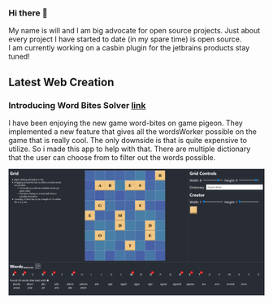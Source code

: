 ### Hi there 👋

<!--
**will7200/will7200** is a ✨ _special_ ✨ repository because its `README.md` (this file) appears on your GitHub profile.

Here are some ideas to get you started:

- 🔭 I’m currently working on ...
- 🌱 I’m currently learning ...
- 👯 I’m looking to collaborate on ...
- 🤔 I’m looking for help with ...
- 💬 Ask me about ...
- 📫 How to reach me: ...
- 😄 Pronouns: ...
- ⚡ Fun fact: ...
-->

My name is will and I am big advocate for open source projects. Just about every project I have started to date (in my spare time) is open source.   
I am currently working on a casbin plugin for the jetbrains products stay tuned!

## Latest Web Creation
### Introducing Word Bites Solver [link](https://will7200.github.io/WordBites-Solver/)
I have been enjoying the new game word-bites on game pigeon. They implemented a new feature that gives all the wordsWorker possible on the game that is really cool. The only downside is that is quite expensive to utilize. So i made this app to help with that. There are multiple dictionary that the user can choose from to filter out the words possible.  

![Work Bites Solver App](https://raw.githubusercontent.com/will7200/will7200/master/WordBitesSolver-Example.PNG)
